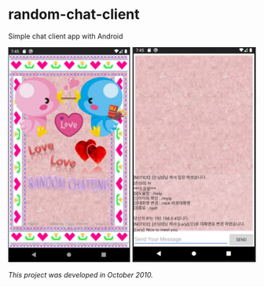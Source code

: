 # random-chat-client
Simple chat client app with Android

![sample](./sample_images/sample.jpg)

_This project was developed in October 2010._
